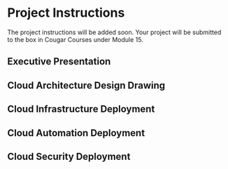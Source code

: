 # Project Instructions
The project instructions will be added soon.  Your project will be submitted to the box in Cougar Courses under Module 15.
## Executive Presentation
## Cloud Architecture Design Drawing
## Cloud Infrastructure Deployment
## Cloud Automation Deployment
## Cloud Security Deployment
